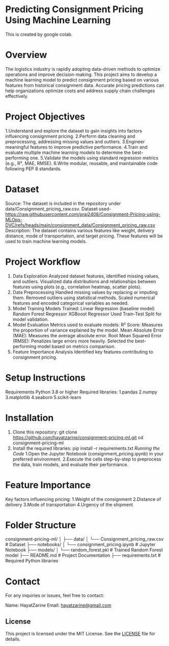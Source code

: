 # Predicting Consignment Pricing Using Machine Learning
This is created by google colab. 

# Overview
The logistics industry is rapidly adopting data-driven methods to optimize operations and improve decision-making. This project aims to develop a machine learning model to predict consignment pricing based on various features from historical consignment data. Accurate pricing predictions can help organizations optimize costs and address supply chain challenges effectively.
# Project Objectives
1.Understand and explore the dataset to gain insights into factors influencing consignment pricing.
2.Perform data cleaning and preprocessing, addressing missing values and outliers.
3.Engineer meaningful features to improve predictive performance.
4.Train and evaluate multiple machine learning models to determine the best-performing one.
5.Validate the models using standard regression metrics (e.g., R², MAE, RMSE).
6.Write modular, reusable, and maintainable code following PEP 8 standards.
# Dataset
Source: The dataset is included in the repository under data/Consignment_pricing_raw.csv.
Dataset used- https://raw.githubusercontent.com/praj2408/Consignment-Pricing-using-MLOps-DVC/refs/heads/main/consignment_data/Consignment_pricing_raw.csv  
Description: The dataset contains various features like weight, delivery distance, mode of transportation, and target pricing. These features will be used to train machine learning models.
# Project Workflow
1. Data Exploration
Analyzed dataset features, identified missing values, and outliers.
Visualized data distributions and relationships between features using plots (e.g., correlation heatmap, scatter plots).
2. Data Preprocessing
Handled missing values by replacing or imputing them.
Removed outliers using statistical methods.
Scaled numerical features and encoded categorical variables as needed.
3. Model Training
Models Trained:
Linear Regression (baseline model)
Random Forest Regressor
XGBoost Regressor
Used Train-Test Split for model validation.
4. Model Evaluation
Metrics used to evaluate models:
R² Score: Measures the proportion of variance explained by the model.
Mean Absolute Error (MAE): Measures the average absolute error.
Root Mean Squared Error (RMSE): Penalizes large errors more heavily.
Selected the best-performing model based on metrics comparison.
5. Feature Importance Analysis
Identified key features contributing to consignment pricing.
# Setup Instructions
Requirements
Python 3.8 or higher
Required libraries:
1.pandas
2.numpy
3.matplotlib
4.seaborn
5.scikit-learn
# Installation
1. Clone this repository:
   git clone https://github.com/hayatzarine/consignment-pricing-ml.git
cd consignment-pricing-ml
2. Install the required libraries:
   pip install -r requirements.txt
*Running the Code*
1.Open the Jupyter Notebook (consignment_pricing.ipynb) in your preferred environment.
2.Execute the cells step-by-step to preprocess the data, train models, and evaluate their performance.
# Feature Importance
Key factors influencing pricing:
1.Weight of the consignment
2.Distance of delivery
3.Mode of transportation
4.Urgency of the shipment
# Folder Structure
consignment-pricing-ml/
│
├── data/
│   └── Consignment_pricing_raw.csv    # Dataset
├── notebooks/
│   └── consignment_pricing.ipynb      # Jupyter Notebook
├── models/
│   └── random_forest.pkl              # Trained Random Forest model
├── README.md                          # Project Documentation
├── requirements.txt                   # Required Python libraries
# Contact
For any inquiries or issues, feel free to contact:

Name: HayatZarine
Email: hayatzarine@gmail.com 
## License

This project is licensed under the MIT License. See the [LICENSE](./LICENSE) file for details.

